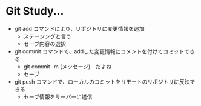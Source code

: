 # Git Study...
- git add コマンドにより、リポジトリに変更情報を追加
	- ステージングと言う
	- セーブ内容の選択
- git commit コマンドで、addした変更情報にコメントを付けてコミットできる
	- git commit -m (メッセージ)　だよね
	- セーブ
- git push コマンドで、ローカルのコミットをリモートのリポジトリに反映できる
	- セーブ情報をサーバーに送信

